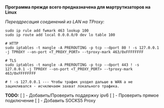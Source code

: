 __Программа прежде всего предназначена для мартрутизаторов на Linux__


_Переадресация соединений из LAN на TProxy:_
```
sudo ip rule add fwmark 463 lookup 100
sudo ip route add local 0.0.0.0/0 dev lo table 100

# HTTP
sudo iptables -t mangle -A PREROUTING -p tcp --dport 80 ! -s 127.0.0.1 -j TPROXY --on-port <T_PROXY_PORT> --tproxy-mark 463/0xFFFFFFFF

# TLS
sudo iptables -t mangle -A PREROUTING -p tcp --dport 443 ! -s 127.0.0.1 -j TPROXY --on-port <T_PROXY_PORT> --tproxy-mark 463/0xFFFFFFFF

# ! -s 127.0.0.1 --- Чтобы трафик уходил дальше в WAN а не зацикливался - исчключаем захват локального трафика.
```

__TODO:__
[ ] - Добавить/Проверить поддержку ipv6
[ ] - Проверить прямое подключение 
[ ] - Добавить SOCKS5 Proxy
